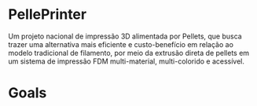 # PellePrinter
Um projeto nacional de impressão 3D alimentada por Pellets, que busca trazer uma alternativa mais eficiente e custo-benefício em relação ao modelo tradicional de filamento, por meio da extrusão direta de pellets em um sistema de impressão FDM multi-material, multi-colorido e acessível.

# Goals
